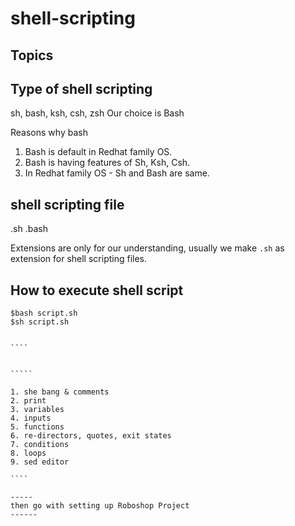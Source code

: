 # shell-scripting

## Topics

Type of shell scripting
----------
sh, bash, ksh, csh, zsh
Our choice is Bash


Reasons why bash 
1. Bash is default in Redhat family OS.
2. Bash is having features of Sh, Ksh, Csh.
3. In Redhat family OS - Sh and Bash are same. 


shell scripting file
----------
.sh
.bash


Extensions are only for our understanding, usually we make `.sh` as extension for shell scripting files. 


How to execute shell script
--------

``````
$bash script.sh
$sh script.sh


````


`````

1. she bang & comments
2. print
3. variables
4. inputs
5. functions
6. re-directors, quotes, exit states
7. conditions
8. loops
9. sed editor

````

-----
then go with setting up Roboshop Project
------


